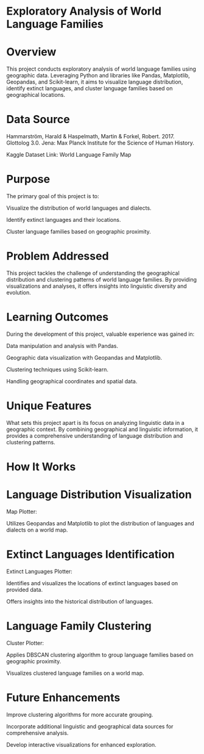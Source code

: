 # Exploratory Analysis of World Language Families
# Overview
This project conducts exploratory analysis of world language families using geographic data. Leveraging Python and libraries like Pandas, Matplotlib, Geopandas, and Scikit-learn, it aims to visualize language distribution, identify extinct languages, and cluster language families based on geographical locations.

# Data Source
Hammarström, Harald & Haspelmath, Martin & Forkel, Robert. 2017. Glottolog 3.0.
Jena: Max Planck Institute for the Science of Human History.

Kaggle Dataset Link: World Language Family Map

# Purpose
The primary goal of this project is to:

Visualize the distribution of world languages and dialects.

Identify extinct languages and their locations.

Cluster language families based on geographic proximity.

# Problem Addressed
This project tackles the challenge of understanding the geographical distribution and clustering patterns of world language families. By providing visualizations and analyses, it offers insights into linguistic diversity and evolution.

# Learning Outcomes
During the development of this project, valuable experience was gained in:

Data manipulation and analysis with Pandas.

Geographic data visualization with Geopandas and Matplotlib.

Clustering techniques using Scikit-learn.

Handling geographical coordinates and spatial data.

# Unique Features
What sets this project apart is its focus on analyzing linguistic data in a geographic context. By combining geographical and linguistic information, it provides a comprehensive understanding of language distribution and clustering patterns.

# How It Works
# Language Distribution Visualization
Map Plotter:

Utilizes Geopandas and Matplotlib to plot the distribution of languages and dialects on a world map.

# Extinct Languages Identification
Extinct Languages Plotter:

Identifies and visualizes the locations of extinct languages based on provided data.

Offers insights into the historical distribution of languages.

# Language Family Clustering
Cluster Plotter:

Applies DBSCAN clustering algorithm to group language families based on geographic proximity.

Visualizes clustered language families on a world map.

# Future Enhancements
Improve clustering algorithms for more accurate grouping.

Incorporate additional linguistic and geographical data sources for comprehensive analysis.

Develop interactive visualizations for enhanced exploration.
